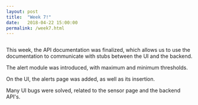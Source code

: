 ```yaml
---
layout: post
title:  "Week 7!"
date:   2018-04-22 15:00:00
permalink: /week7.html
---
```

<span class="image featured"><img src="{{ site.baseurl }}/images/logo-medium.png" alt=""></span>

This week, the API documentation was finalized, which allows us to use the documentation to communicate with stubs between the UI and the backend.

The alert module was introduced, with maximum and minimum thresholds.

On the UI, the alerts page was added, as well as its insertion.

Many UI bugs were solved, related to the sensor page and the backend API's.
